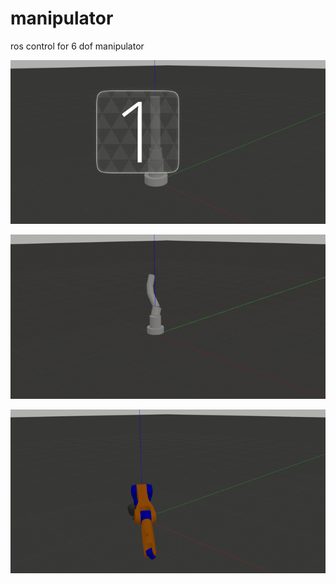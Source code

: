 # manipulator
ros control for 6 dof manipulator

![alt text](https://github.com/jimohafeezco/manipulator/blob/master/media/contol_one_joint.gif)

![alt text](https://github.com/jimohafeezco/manipulator/blob/master/media/third.gif)

![alt text](https://github.com/jimohafeezco/manipulator/blob/master/media/kuka.gif)
